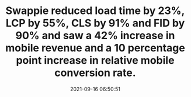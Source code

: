 ---
layout: post
title:  "Swappie reduced load time by 23%, LCP by 55%, CLS by 91% and FID by 90% and saw a 42% increase in mobile revenue and a 10 percentage point increase in relative mobile conversion rate."
storySource: "https://web.dev/swappie/"
date:   2021-09-16 06:50:51
tags:
 - revenue
 - conversion rate
 - "2021"
---